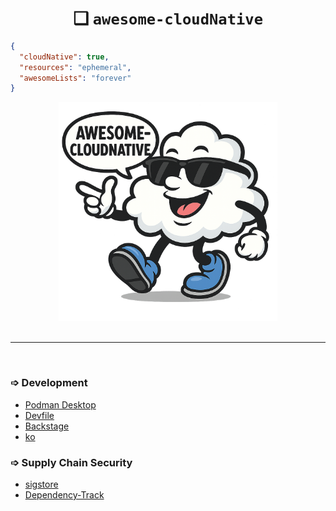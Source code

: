 <h1 align="center">❑ <code>awesome-cloudNative</code></h1>


```json
{
  "cloudNative": true,
  "resources": "ephemeral",
  "awesomeLists": "forever"
}
```
<p align="center"> <img src="assets/logoSunny.png" alt="Awesome Cloud Mascot" width="350"/><br><br> </p>

---

&nbsp;  

### ➩ Development 

- [Podman Desktop](https://github.com/podman-desktop/podman-desktop.git)
- [Devfile](https://github.com/devfile/api.git)
- [Backstage](https://github.com/backstage/backstage.git)
- [ko](https://github.com/ko-build/ko.git)


### ➩ Supply Chain Security

- [sigstore](https://github.com/sigstore/cosign.git)
- [Dependency-Track](https://github.com/DependencyTrack/dependency-track.git)


### 


